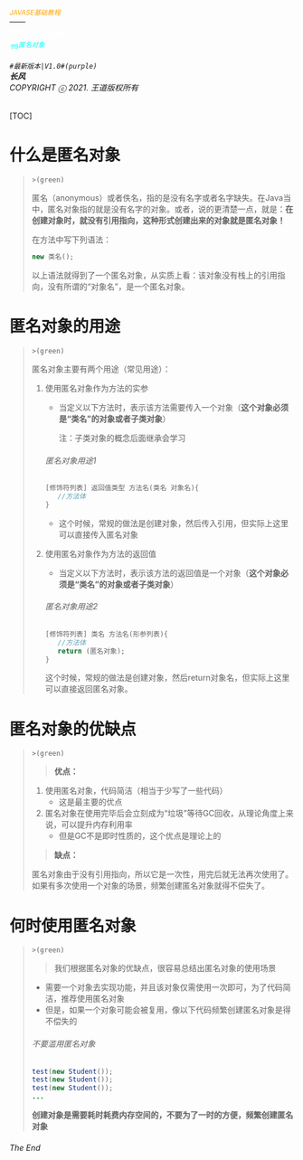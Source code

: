 ###### <sub><font color = orange>JAVASE基础教程</font></sub><br />——<br /><sup><font color=white>卷1</font></sup><font color=white>面向对象基础</font><br/><sup><sub><font color=cyan>节9</font></sub><font color=cyan>匿名对象</font></sup><br/><br/>	``#最新版本|V1.0#(purple) ``<br/>**长风**<br/>*COPYRIGHT ⓒ 2021. 王道版权所有*

[TOC]

# 什么是匿名对象

> `>(green)`
>
> 匿名（anonymous）或者佚名，指的是没有名字或者名字缺失。在Java当中，匿名对象指的就是没有名字的对象。或者，说的更清楚一点，就是：**在创建对象时，就没有引用指向，这种形式创建出来的对象就是匿名对象！**
>
> 在方法中写下列语法：
>
> ``` java
> new 类名();
> ```
>
> 以上语法就得到了一个匿名对象，从实质上看：该对象没有栈上的引用指向，没有所谓的“对象名”，是一个匿名对象。

# 匿名对象的用途

> `>(green)`
>
> 匿名对象主要有两个用途（常见用途）：
>
> 1. 使用匿名对象作为方法的实参
>
>    - 当定义以下方法时，表示该方法需要传入一个对象（**这个对象必须是“类名”的对象或者子类对象**）
>
>      注：子类对象的概念后面继承会学习
>
>    ###### 匿名对象用途1
>
>    ```Java
>    [修饰符列表] 返回值类型 方法名(类名 对象名){
>    	//方法体
>    }
>    ```
>
>    - 这个时候，常规的做法是创建对象，然后传入引用，但实际上这里可以直接传入匿名对象
>
> 2. 使用匿名对象作为方法的返回值
>
>    - 当定义以下方法时，表示该方法的返回值是一个对象（**这个对象必须是“类名”的对象或者子类对象**）
>
>    ###### 匿名对象用途2
>
>    ```java 
>    [修饰符列表] 类名 方法名(形参列表){
>    	//方法体
>    	return (匿名对象);
>    }
>    ```
>
>    这个时候，常规的做法是创建对象，然后return对象名，但实际上这里可以直接返回匿名对象。
>

# 匿名对象的优缺点

> `>(green)`
>
> > **优点：**
>
> 1. 使用匿名对象，代码简洁（相当于少写了一些代码）
>    - 这是最主要的优点
> 2. 匿名对象在使用完毕后会立刻成为“垃圾”等待GC回收，从理论角度上来说，可以提升内存利用率
>    - 但是GC不是即时性质的，这个优点是理论上的
>
> > **缺点：**
>
> 匿名对象由于没有引用指向，所以它是一次性，用完后就无法再次使用了。如果有多次使用一个对象的场景，频繁创建匿名对象就得不偿失了。

# 何时使用匿名对象

> `>(green)`
>
> > 我们根据匿名对象的优缺点，很容易总结出匿名对象的使用场景
>
> - 需要一个对象去实现功能，并且该对象仅需使用一次即可，为了代码简洁，推荐使用匿名对象
> - 但是，如果一个对象可能会被复用，像以下代码频繁创建匿名对象是得不偿失的
>
> ###### 不要滥用匿名对象
>
> ```java 
> test(new Student());
> test(new Student());
> test(new Student());
> ...
> ```
>
> **创建对象是需要耗时耗费内存空间的，不要为了一时的方便，频繁创建匿名对象**

###### The End
